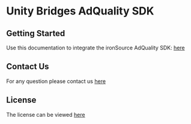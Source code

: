 # Unity Bridges AdQuality SDK

## Getting Started
Use this documentation to integrate the ironSource AdQuality SDK: [here](https://developers.is.com/ironsource-mobile/unity/sdk-integration-guides/)

## Contact Us 
For any question please contact us [here](https://ironsrc.my.site.com/helpcenter/s/)

## License 
The license can be viewed [here](https://github.com/ironsource-mobile/Unity-Bridge-adqualitysdk/blob/main/LICENSE)

